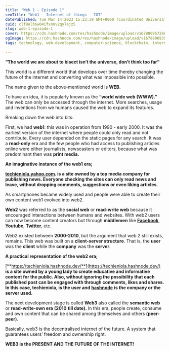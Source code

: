 ```yaml
---
title: "Web 1 - Episode 1"
seoTitle: "Web1 - Internet of things - IOT"
datePublished: Tue Mar 14 2023 15:23:39 GMT+0000 (Coordinated Universal Time)
cuid: clf8elb6w04ifxnnv2qy7ajz5
slug: web-1-episode-1
cover: https://cdn.hashnode.com/res/hashnode/image/upload/v1678809572865/cbddfcc0-ae2e-44a1-a0df-aa19dd0aa6fd.png
ogImage: https://cdn.hashnode.com/res/hashnode/image/upload/v1678806939661/810b6825-c59f-47b1-b943-61e80151695b.png
tags: technology, web-development, computer-science, blockchain, internet

---
```


**“The world we are about to bisect isn’t the universe, don’t think too far”**

This world is a different world that develops over time thereby changing the future of the internet and converting what was impossible into possible.

The name given to the above-mentioned world is **WEB.**

To have an idea, it is popularly known as the **“world wide web (WWW).”** The web can only be accessed through the internet. More searches, usage and inventions from we humans caused the web to expand its features.

Breaking down the web into bits:

First, we had **web1**: this was in operation from 1990 - early 2000. It was the earliest version of the internet where people could only read and not contribute. Every user depended on the static pages for any search. It was a **read-only** era and the few people who had access to publishing articles online were either journalists, newscasters or editors, because what was predominant then was **print media.**

**An imaginative instance of the web1 era;**

[**techieniola.yahoo.com**](http://techieniola.yahoo.com)**. is a site owned by a top media company for publishing news. Everyone checking the sites can only read news and leave, without dropping comments, suggestions or even liking articles.**

As smartphones became widely used and people were able to create their own content web1 evolved into web2.

**Web2** was referred to as the **social web** or **read-write web** because it encouraged interactions between humans and websites. With web2 users can now become content creators but through **middlemen** like [**Facebook**](https://www.facebook.com/), [**Youtube**](https://www.youtube.com/), [**Twitter**](https://twitter.com/login?lang=en), etc.

Web2 existed between **2000-2010**, but the argument that web 2 still exists, remains. This web was built on a **client-server structure**. That is, the **user** was the **client** while the **company** was the **server**.

**A practical representation of the web2 era;**

[**https://techieniola.hashnode.dev/**](https://techieniola.hashnode.dev/) **is a site owned by a young lady to create educative and informative content for the public. Also, without ignoring the possibility that each published post can be engaged with through comments, likes and shares. In this case, techieniola, is the user and** [**hashnode**](https://hashnode.com/) **is the company or the server used.**

The next development stage is called **Web3** also called the **semantic web** or **read-write-own era** **(2010** **till date).** In this era, people create, consume and own content that can be shared among themselves and others **(peer-peer)**.

Basically, web3 is the decentralised internet of the future. A system that guarantees users’ freedom and ownership right.

**WEB3 is the PRESENT AND THE FUTURE OF THE INTERNET!**